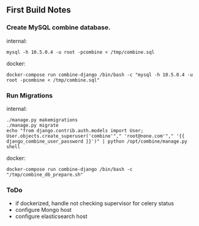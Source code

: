 ## First Build Notes

### Create MySQL combine database.

internal:
```
mysql -h 10.5.0.4 -u root -pcombine < /tmp/combine.sql
```

docker:
```
docker-compose run combine-django /bin/bash -c "mysql -h 10.5.0.4 -u root -pcombine < /tmp/combine.sql"
```

### Run Migrations

internal:
```
./manage.py makemigrations
./manage.py migrate
echo "from django.contrib.auth.models import User; User.objects.create_superuser('combine'"," 'root@none.com'"," '{{ django_combine_user_password }}')" | python /opt/combine/manage.py shell
```

docker:
```
docker-compose run combine-django /bin/bash -c "/tmp/combine_db_prepare.sh"
```


### ToDo

  * if dockerized, handle not checking supervisor for celery status
  * configure Mongo host
  * configure elasticsearch host